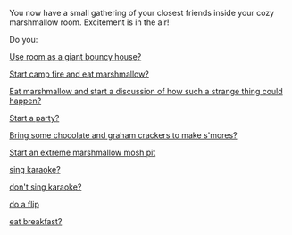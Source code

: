 You now have a small gathering of your closest friends inside
your cozy marshmallow room. Excitement is in the air!

Do you:

[Use room as a giant bouncy house?](bouncy_house/jumparound.md)

[Start camp fire and eat marshmallow?](camp_fire/eat_marshmallow.md)

[Eat marshmallow and start a discussion of how such a strange thing could happen?](start_discussion/discuss.md)

[Start a party?](kick_out_the_jams/jamming.md)

[Bring some chocolate and graham crackers to make s'mores?](smores/with_friends.md)

[Start an extreme marshmallow mosh pit](mosh_pit/mosh_pit.md)

[sing karaoke?](../karaoke/karaoke/sing.md)

[don't sing karaoke?](../karaoke/nope.md)

[do a flip](flip/flip.md)

[eat breakfast?](breakfast/breakfast.md)